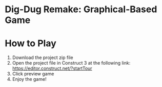 # Dig-Dug Remake: Graphical-Based Game

# How to Play
1. Download the project zip file
2. Open the project file in Construct 3 at the following link: https://editor.construct.net/?startTour
4. Click preview game
5. Enjoy the game!
